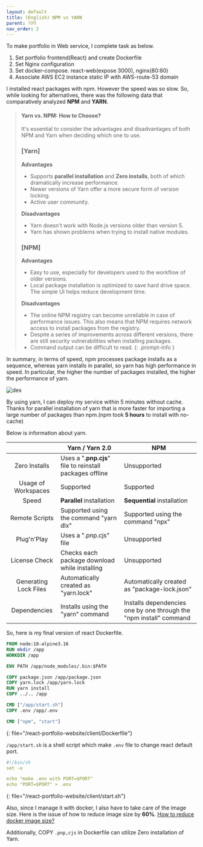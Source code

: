 ```yaml
---
layout: default
title: (English) NPM vs YARN
parent: 기타
nav_order: 2
---
```


To make portfolio in Web service, I complete task as below.
1.  Set portfolio frontend(React) and create Dockerfile
2.  Set Nginx configuration
3.  Set docker-compose. react-web(expose 3000), nginx(80:80)
4.  Associate AWS EC2 instance static IP with AWS-route-53 domain

I installed react packages with npm. However the speed was so slow.
So, while looking for alternatives, there was the following data that comparatively analyzed **NPM** and **YARN**.



> #### Yarn vs. NPM: How to Choose?
> It's essential to consider the advantages and disadvantages of both NPM and Yarn when deciding which one to use.
> ### [Yarn]
> **Advantages**
> * Supports **parallel installation** and **Zero installs**, both of which dramatically increase performance.
> * Newer versions of Yarn offer a more secure form of version locking.
> * Active user community.
>
> **Disadvantages**
> * Yarn doesn't work with Node.js versions older than version 5.
> * Yarn has shown problems when trying to install native modules.
>
> ### [NPM]
>
> **Advantages**
>
> * Easy to use, especially for developers used to the workflow of older versions.
> * Local package installation is optimized to save hard drive space.
> The simple UI helps reduce development time.
>
> **Disadvantages**
> * The online NPM registry can become unreliable in case of performance issues. This also means that NPM requires network access to install packages from the registry.
> * Despite a series of improvements across different versions, there are still security vulnerabilities when installing packages.
> * Command output can be difficult to read.
{: .prompt-info }


In summary, in terms of speed, npm processes package installs as a sequence, whereas yarn installs in parallel, so yarn has high performance in speed. In particular, the higher the number of packages installed, the higher the performance of yarn.


![des](../../../assets/p/1/yvsn.png)

By using yarn, I can deploy my service within 5 minutes without cache. Thanks for parallel installation of yarn that is more faster for importing a large number of packages than npm.(npm took **5 hours** to install with no-cache)

Below is information about yarn.

|                       | Yarn / Yarn 2.0                                          | NPM                                                                |
| :-------------------: | -------------------------------------------------------- | ------------------------------------------------------------------ |
|     Zero Installs     | Uses a "**.pnp.cjs**" file to reinstall packages offline | Unsupported                                                        |
|  Usage of Workspaces  | Supported                                                | Supported                                                          |
|         Speed         | **Parallel** installation                                | **Sequential** installation                                        |
|    Remote Scripts     | Supported using the command "yarn dlx"                   | Supported using the command "npx"                                  |
|      Plug'n'Play      | Uses a ".pnp.cjs" file                                   | Unsupported                                                        |
|     License Check     | Checks each package download while installing            | Unsupported                                                        |
| Generating Lock Files | Automatically created as "yarn.lock"                     | Automatically created as "package-lock.json"                       |
|     Dependencies      | Installs using the "yarn" command                        | Installs dependencies one by one through the "npm install" command |



So, here is my final version of react Dockerfile.

```dockerfile
FROM node:18-alpine3.16
RUN mkdir /app
WORKDIR /app

ENV PATH /app/node_modules/.bin:$PATH

COPY package.json /app/package.json
COPY yarn.lock /app/yarn.lock
RUN yarn install
COPY ../.. /app

CMD ["/app/start.sh"]
COPY .env /app/.env

CMD ["npm", "start"]
```
{: file="/react-portfolio-website/client/Dockerfile"}


`/app/start.sh` is a shell script which make `.env` file to change react default port.

```yaml
#!/bin/sh
set -e

echo "make .env with PORT=$PORT"
echo "PORT=$PORT" > .env
```
{: file="/react-portfolio-website/client/start.sh"}

Also, since I manage it with docker, I also have to take care of the image size. Here is the issue of how to reduce image size by **60%**. [How to reduce docker image size?](https://github.com/yarnpkg/berry/discussions/3201#discussioncomment-1086179)

Additionally, COPY `.pnp,cjs` in Dockerfile can utilize Zero installation of Yarn.






